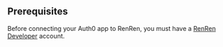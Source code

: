 ## Prerequisites
Before connecting your Auth0 app to RenRen, you must have a [RenRen Developer](http://app.renren.com/developers) account.
